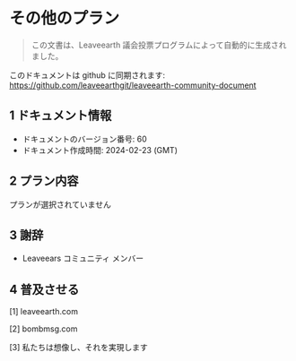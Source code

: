 # その他のプラン

>この文書は、Leaveearth 議会投票プログラムによって自動的に生成されました。

このドキュメントは github に同期されます: https://github.com/leaveearthgit/leaveearth-community-document

## 1 ドキュメント情報

- ドキュメントのバージョン番号: 60
- ドキュメント作成時間: 2024-02-23 (GMT)

## 2 プラン内容

プランが選択されていません

## 3 謝辞
* Leaveears コミュニティ メンバー

## 4 普及させる
[1] leaveearth.com

[2] bombmsg.com

[3] 私たちは想像し、それを実現します